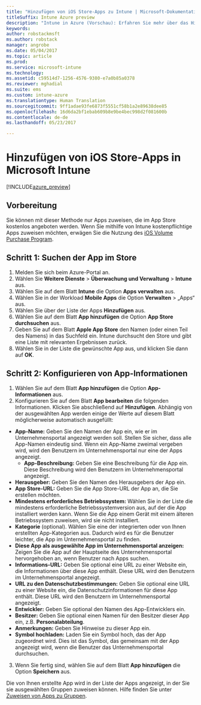 ```yaml
---
title: "Hinzufügen von iOS Store-Apps zu Intune | Microsoft-Dokumentation"
titleSuffix: Intune Azure preview
description: "Intune in Azure (Vorschau): Erfahren Sie mehr über das Hinzufügen von Store-Apps für iOS in Intune."
keywords: 
author: robstackmsft
ms.author: robstack
manager: angrobe
ms.date: 05/04/2017
ms.topic: article
ms.prod: 
ms.service: microsoft-intune
ms.technology: 
ms.assetid: c59514d7-1256-4576-9380-e7a0b85a0378
ms.reviewer: mghadial
ms.suite: ems
ms.custom: intune-azure
ms.translationtype: Human Translation
ms.sourcegitcommit: 9ff1adae93fe6873f5551cf58b1a2e89638dee85
ms.openlocfilehash: 16d6da2bf1ebab609b8e9be4bec998d2f081600b
ms.contentlocale: de-de
ms.lasthandoff: 05/23/2017

---
```


# <a name="how-to-add-ios-store-apps-to-microsoft-intune"></a>Hinzufügen von iOS Store-Apps in Microsoft Intune

[!INCLUDE[azure_preview](./includes/azure_preview.md)]

## <a name="before-you-start"></a>Vorbereitung

Sie können mit dieser Methode nur Apps zuweisen, die im App Store kostenlos angeboten werden. Wenn Sie mithilfe von Intune kostenpflichtige Apps zuweisen möchten, erwägen Sie die Nutzung des [iOS Volume Purchase Program](vpp-apps-ios.md).


## <a name="step-1---search-for-the-app-in-the-store"></a>Schritt 1: Suchen der App im Store

1. Melden Sie sich beim Azure-Portal an.
2. Wählen Sie **Weitere Dienste** > **Überwachung und Verwaltung** > **Intune** aus.
3. Wählen Sie auf dem Blatt **Intune** die Option **Apps verwalten** aus.
4. Wählen Sie in der Workload **Mobile Apps** die Option **Verwalten** > „Apps“ aus.
5. Wählen Sie über der Liste der Apps **Hinzufügen** aus.
6. Wählen Sie auf dem Blatt **App hinzufügen** die Option **App Store durchsuchen** aus.
7. Geben Sie auf dem Blatt **Apple App Store** den Namen (oder einen Teil des Namens) in das Suchfeld ein. Intune durchsucht den Store und gibt eine Liste mit relevanten Ergebnissen zurück.
8. Wählen Sie in der Liste die gewünschte App aus, und klicken Sie dann auf **OK**.

## <a name="step-2---configure-app-information"></a>Schritt 2: Konfigurieren von App-Informationen

1. Wählen Sie auf dem Blatt **App hinzufügen** die Option **App-Informationen** aus.
2. Konfigurieren Sie auf dem Blatt **App bearbeiten** die folgenden Informationen. Klicken Sie abschließend auf **Hinzufügen**. Abhängig von der ausgewählten App werden einige der Werte auf diesem Blatt möglicherweise automatisch ausgefüllt:
- **App-Name:** Geben Sie den Namen der App ein, wie er im Unternehmensportal angezeigt werden soll. Stellen Sie sicher, dass alle App-Namen eindeutig sind. Wenn ein App-Name zweimal vergeben wird, wird den Benutzern im Unternehmensportal nur eine der Apps angezeigt.
    - **App-Beschreibung:** Geben Sie eine Beschreibung für die App ein. Diese Beschreibung wird den Benutzern im Unternehmensportal angezeigt.
- **Herausgeber:** Geben Sie den Namen des Herausgebers der App ein.
- **App Store-URL:** Geben Sie die App Store-URL der App an, die Sie erstellen möchten.
- **Mindestens erforderliches Betriebssystem:** Wählen Sie in der Liste die mindestens erforderliche Betriebssystemversion aus, auf der die App installiert werden kann. Wenn Sie die App einem Gerät mit einem älteren Betriebssystem zuweisen, wird sie nicht installiert.
- **Kategorie** (optional). Wählen Sie eine der integrierten oder von Ihnen erstellten App-Kategorien aus. Dadurch wird es für die Benutzer leichter, die App im Unternehmensportal zu finden.
- **Diese App als ausgewählte App im Unternehmensportal anzeigen:** Zeigen Sie die App auf der Hauptseite des Unternehmensportal hervorgehoben an, wenn Benutzer nach Apps suchen.
- **Informations-URL:** Geben Sie optional eine URL zu einer Website ein, die Informationen über diese App enthält. Diese URL wird den Benutzern im Unternehmensportal angezeigt.
- **URL zu den Datenschutzbestimmungen:** Geben Sie optional eine URL zu einer Website ein, die Datenschutzinformationen für diese App enthält. Diese URL wird den Benutzern im Unternehmensportal angezeigt.
- **Entwickler:** Geben Sie optional den Namen des App-Entwicklers ein.
- **Besitzer:** Geben Sie optional einen Namen für den Besitzer dieser App ein, z.B. **Personalabteilung**.
- **Anmerkungen:** Geben Sie Hinweise zu dieser App ein.
- **Symbol hochladen:** Laden Sie ein Symbol hoch, das der App zugeordnet wird. Dies ist das Symbol, das gemeinsam mit der App angezeigt wird, wenn die Benutzer das Unternehmensportal durchsuchen.
3. Wenn Sie fertig sind, wählen Sie auf dem Blatt **App hinzufügen** die Option **Speichern** aus.

Die von Ihnen erstellte App wird in der Liste der Apps angezeigt, in der Sie sie ausgewählten Gruppen zuweisen können. Hilfe finden Sie unter [Zuweisen von Apps zu Gruppen](apps-deploy.md).

